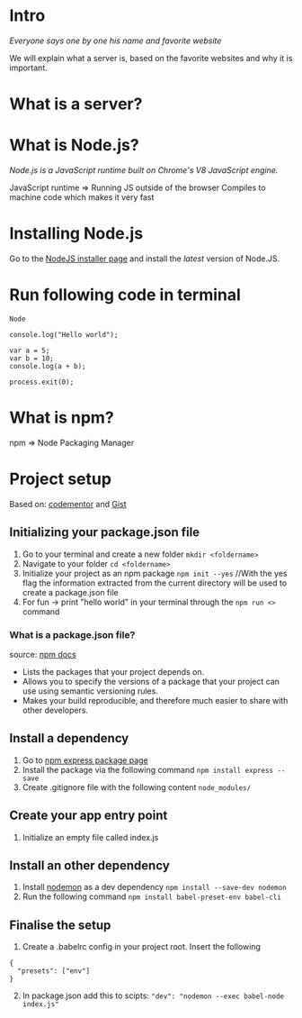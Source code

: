 # Intro
_Everyone says one by one his name and favorite website_

We will explain what a server is, based on the favorite websites and why it is important.

# What is a server?

# What is Node.js?
_Node.js is a JavaScript runtime built on Chrome's V8 JavaScript engine._

JavaScript runtime => Running JS outside of the browser
Compiles to machine code which makes it very fast

# Installing Node.js
Go to the [NodeJS installer page](https://nodejs.org/en/download/current/) and install the *latest* version of Node.JS.


# Run following code in terminal
```
Node

console.log("Hello world");

var a = 5;
var b = 10;
console.log(a + b);

process.exit(0);
```

# What is npm?
npm => Node Packaging Manager


# Project setup
Based on: [codementor](https://www.codementor.io/iykyvic/writing-your-nodejs-apps-using-es6-6dh0edw2o) and [Gist](https://gist.github.com/rahman541/f23d7bb242520e17517644d4dd179190)
## Initializing your package.json file
1. Go to your terminal and create a new folder `mkdir <foldername>`
2. Navigate to your folder `cd <foldername>`
3. Initialize your project as an npm package `npm init --yes` //With the yes flag the information extracted from the current directory will be used to create a package.json file
4. For fun -> print "hello world" in your terminal through the `npm run <>` command
### What is a package.json file?
source: [npm docs](https://docs.npmjs.com/getting-started/using-a-package.json)
- Lists the packages that your project depends on.
- Allows you to specify the versions of a package that your project can use using semantic versioning rules.
- Makes your build reproducible, and therefore much easier to share with other developers.

## Install a dependency
1. Go to [npm express package page](https://www.npmjs.com/package/express)
2. Install the package via the following command `npm install express --save`
3. Create .gitignore file with the following content `node_modules/`

## Create your app entry point
1. Initialize an empty file called index.js

## Install an other dependency
1. Install [nodemon](https://www.npmjs.com/package/nodemon) as a dev dependency `npm install --save-dev nodemon`
2. Run the following command `npm install babel-preset-env babel-cli`

## Finalise the setup
1. Create a .babelrc config in your project root. Insert the following
```
{
  "presets": ["env"]
}
```
2. In package.json add this to scipts: `"dev": "nodemon --exec babel-node index.js"`
